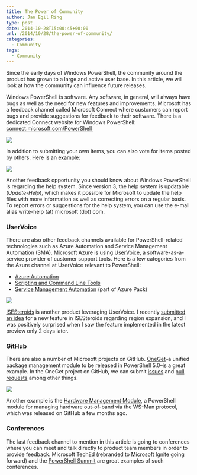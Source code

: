 ```yaml
---
title: The Power of Community
author: Jan Egil Ring
type: post
date: 2014-10-28T15:00:45+00:00
url: /2014/10/28/the-power-of-community/
categories:
  - Community
tags:
  - Community
---
```

Since the early days of Windows PowerShell, the community around the product has grown to a large and active user base. In this article, we will look at how the community can influence future releases.

Windows PowerShell is software. Any software, in general, will always have bugs as well as the need for new features and improvements. Microsoft has a feedback channel called Microsoft Connect where customers can report bugs and provide suggestions for feedback to their software. There is a dedicated Connect website for Windows PowerShell: [connect.microsoft.com/PowerShell ][1]

![](/images/Microsoft_Connect.png)

In addition to submitting your own items, you can also vote for items posted by others. Here is an [example][2]:

![](/images/Microsoft_Connect_example1.png)

Another feedback opportunity you should know about Windows PowerShell is regarding the help system. Since version 3, the help system is updatable (_Update-Help_), which makes it possible for Microsoft to update the help files with more information as well as correcting errors on a regular basis. To report errors or suggestions for the help system, you can use the e-mail alias write-help (at) microsoft (dot) com.

### UserVoice

There are also other feedback channels available for PowerShell-related technologies such as Azure Automation and Service Management Automation (SMA). Microsoft Azure is using [UserVoice][3], a software-as-a-service provider of customer support tools. Here is a few categories from the Azure channel at UserVoice relevant to PowerShell:

  * [Azure Automation][4]
  * [Scripting and Command Line Tools][5]
  * [Service Management Automation][6] (part of Azure Pack)

![](/images/UserVoice.png)

[ISESteroids][7] is another product leveraging UserVoice. I recently [submitted an idea][8] for a new feature in ISESteroids regarding region expansion, and I was positively surprised when I saw the feature implemented in the latest preview only 2 days later.

### GitHub

There are also a number of Microsoft projects on GitHub. [OneGet][9]&#8211;a unified package management module to be released in PowerShell 5.0&#8211;is a great example. In the OneGet project on GitHub, we can submit [issues][10] and [pull requests][11] among other things.

![](/images/GitHub1.png)

Another example is the [Hardware Management Module][12], a PowerShell module for managing hardware out-of-band via the WS-Man protocol, which was released on GitHub a few months ago.

### Conferences

The last feedback channel to mention in this article is going to conferences where you can meet and talk directly to product team members in order to provide feedback. Microsoft TechEd (rebranded to [Microsoft Ignite][13] going forward) and the [PowerShell Summit][14] are great examples of such conferences.

[1]: connect.microsoft.com/PowerShell%20
[2]: https://connect.microsoft.com/PowerShell/feedbackdetail/view/973434/install-uninstall-pswawebapplication-should-not-use-write-host
[3]: https://www.uservoice.com/about/
[4]: http://feedback.azure.com/forums/246290-azure-automation
[5]: http://feedback.azure.com/forums/216665-scripting-and-command-line-tools
[6]: http://feedback.azure.com/forums/255259-azure-pack/category/83215-service-management-automation
[7]: http://www.powertheshell.com/isesteroids2/
[8]: https://scriptinternals.uservoice.com/forums/246488-general/suggestions/6529536-toggle-expansion-for-current-region-using-a-keyboa
[9]: https://github.com/OneGet/oneget
[10]: https://github.com/OneGet/oneget/issues
[11]: https://github.com/OneGet/oneget/pulls?q=is%3Aopen+is%3Apr
[12]: https://github.com/WindowsPowerShell/Hardware-Management-Module
[13]: http://ignite.microsoft.com/
[14]: http://powershell.org/wp/community-events/summit/